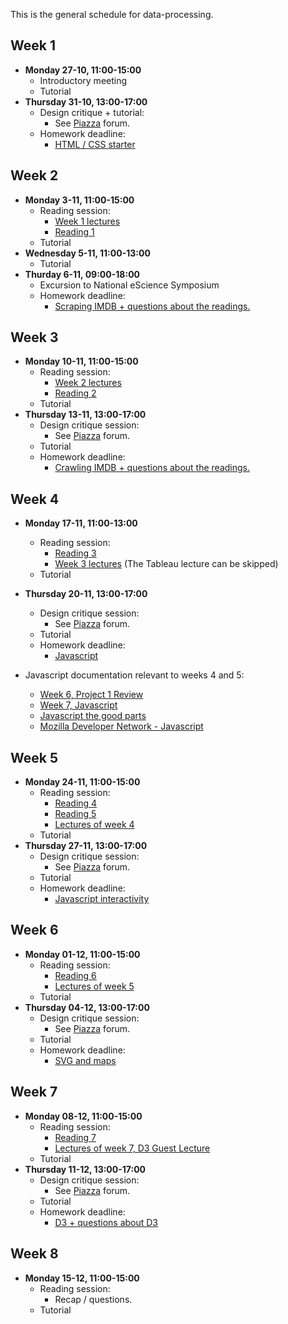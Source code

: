This is the general schedule for data-processing. 

## Week 1

* **Monday 27-10, 11:00-15:00** 
   * Introductory meeting
   * Tutorial
* **Thursday 31-10, 13:00-17:00** 
   * Design critique + tutorial:
      * See [Piazza] forum.
   * Homework deadline:
      * [HTML / CSS starter](/homework/week-1-html-and-css)

## Week 2

* **Monday 3-11, 11:00-15:00** 
   * Reading session: 
      * [Week 1 lectures](/lectures/week-1) 
      * [Reading 1](/readings/reading-1)
   * Tutorial
* **Wednesday 5-11, 11:00-13:00** 
   * Tutorial
* **Thurday 6-11, 09:00-18:00**
   * Excursion to National eScience Symposium
   * Homework deadline:
      * [Scraping IMDB + questions about the readings.](/homework/week-2-scraping)

## Week 3
* **Monday 10-11, 11:00-15:00**
   * Reading session:
      * [Week 2 lectures](/lectures/week-2)
      * [Reading 2](/readings/reading-2)
   * Tutorial
* **Thursday 13-11, 13:00-17:00**
   * Design critique session:
      * See [Piazza] forum.
   * Tutorial
   * Homework deadline: 
      * [Crawling IMDB + questions about the readings.](/homework/week-3-crawling)

## Week 4
* **Monday 17-11, 11:00-13:00**
   * Reading session:
      * [Reading 3](/readings/reading-3)
      * [Week 3 lectures](/lectures/week-3)  (The Tableau lecture can be skipped)
   * Tutorial
* **Thursday 20-11, 13:00-17:00**
   * Design critique session:
      * See [Piazza] forum.
   * Tutorial
   * Homework deadline:
      * [Javascript](l/homework/week-4-javascript)

* Javascript documentation relevant to weeks 4 and 5:
   * [Week 6, Project 1 Review](/lectures/week-6#project-1-review)
   * [Week 7, Javascript](/lectures/week-7#javascript)
   * [Javascript the good parts](http://www.livestream.com/etsy/video?clipId=pla_1463e546-47ed-4a93-b59a-bd52b236e8b8)
   * [Mozilla Developer Network - Javascript](https://developer.mozilla.org/nl/docs/Web/JavaScript)

## Week 5
* **Monday 24-11, 11:00-15:00**
   * Reading session:
      * [Reading 4](/readings/reading-4)
      * [Reading 5](/readings/reading-5)
      * [Lectures of week 4](/lectures/week-4)
   * Tutorial
* **Thursday 27-11, 13:00-17:00**
   * Design critique session:
      * See [Piazza] forum.
   * Tutorial
   * Homework deadline:
      * [Javascript interactivity](/homework/week-5-interactivity)

## Week 6
* **Monday 01-12, 11:00-15:00**
   * Reading session:
      * [Reading 6](/readings/reading-6)
      * [Lectures of week 5](/lectures/week-5)
   * Tutorial
* **Thursday 04-12, 13:00-17:00**
   * Design critique session:
      * See [Piazza] forum.
   * Tutorial
   * Homework deadline:
      * [SVG and maps](/homework/week-6-svg-and-maps)

## Week 7
* **Monday 08-12, 11:00-15:00**
   * Reading session:
      * [Reading 7](/readings/reading-7)
      * [Lectures of week 7, D3 Guest Lecture](/lectures/week-7#d3-guest-lecture)
   * Tutorial
* **Thursday 11-12, 13:00-17:00**
   * Design critique session:
      * See [Piazza] forum.
   * Tutorial
   * Homework deadline:
      * [D3 + questions about D3](/homework/week-7-svg-and-d3)

## Week 8
* **Monday 15-12, 11:00-15:00**
   * Reading session:
      * Recap / questions.
   * Tutorial

[Piazza]: http://piazza.com

